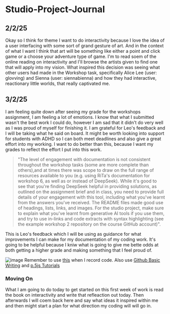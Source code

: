 # Studio-Project-Journal

## 2/2/25
Okay so I think for theme I want to do interactivity because I love the idea of a user interfacing with some sort of grand gesture of art. And in the context of what I want I think that art will be something like either a point and click game or a choose your adventure type of game. I'm to read soem of the online reading on interactivity and I'll browse the artists given to find one that will apply into my vision. What inspired this decision was seeing what other users had made in the Workshop task, specifically Alice Lee (user: glovving) and Sienna (user: siennabienna) and how they had interactive, reactionary little worlds, that really captivated me.
## 3/2/25
I am feeling quite down after seeing my grade for the workshops assignment, I am feeling a lot of emotions. I know that what I submitted wasn't the best work I could do, however I am sad that it didn't do very well as I was proud of myself for finishing it. I am grateful for Leo's feedback and I will be taking what he said on board. It might be worth looking into support for students with ADHD so I can both meet deadlines and also give a great effort into my working. I want to do better than this, because I want my grades to reflect the effort I put into this work.

> "The level of engagement with documentation is not consistent throughout the workshop tasks (some are more complete than others),and at times there was scope to draw on the full range of resources available to you (e.g. using RiTa's documentation for workshop 6, as well as or instead of DeepSeek). While it's good to see that you're finding DeepSeek helpful in providing solutions, as outlined on the assignment brief and in class, you need to provide full details of your engagement with this tool, including what you've learnt from the answers you've received. The README files made good use of headings, lists, links, and images. For the studio project, make sure to explain what you've learnt from generative AI tools if you use them, and try to use in-links and code extracts with syntax highlighting (see the example workshop 2 repository on the course GitHub account)".

This is Leo's feedback which I will be using as guidance for what improvements I can make for my documentation of my coding work. It's going to be helpful because I kniw what is going to give me bette odds at both getting a higher grade and making something that I feel proud of.

![image](https://github.com/user-attachments/assets/12233aa4-c41e-4439-9d1a-fe17ea01e4b9)
Remember to use [this](https://github.com/Elam-Fine-Arts-205/workshop-task-2-example) when I record code. Also use [Github Basic Writing](https://docs.github.com/en/get-started/writing-on-github/getting-started-with-writing-and-formatting-on-github/basic-writing-and-formatting-syntax#quoting-code) and [p.5js Tutorials](https://p5js.org/tutorials/)

### Moving On
What I am going to do today to get started on this first week of work is read the book on interactivity and write that refleaction out today. Then afterwards I will coem back here and say what ideas it inspired within me and then might start a plan for what direction my coding will will go in.
